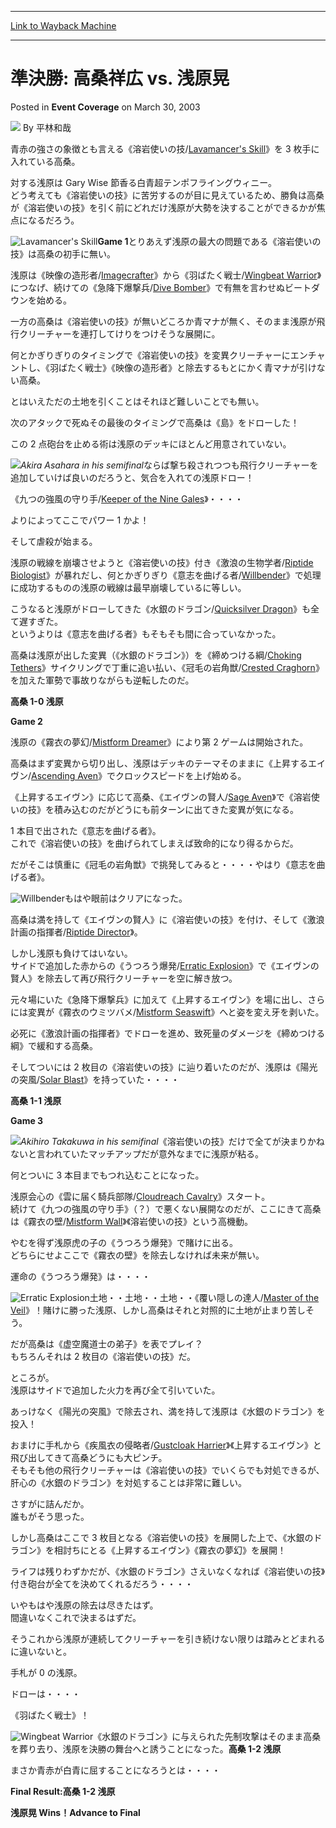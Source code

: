 
---
[Link to Wayback Machine](https://web.archive.org/web/20211014134117/https://magic.wizards.com/en/articles/archive/event-coverage/%E6%BA%96%E6%B1%BA%E5%8B%9D-%E9%AB%98%E6%A1%91%E7%A5%A5%E5%BA%83-vs-%E6%B5%85%E5%8E%9F%E6%99%83-2003-03-30)

[_metadata_:author]:- "平林和哉"
[_metadata_:description]:- "青赤の強さの象徴とも言える《溶岩使いの技/Lavamancer's Skill》を 3 枚手に入れている高桑。対する浅原は Gary Wise 節香る白青超テンポフライングウィニー。 どう考えても《溶岩使いの技》に苦労するのが目に見えているため、勝負は高桑が《溶岩使いの技》を引く前にどれだけ浅原が大勢を決することができるかが焦点になるだろう。Game 1とりあえず浅原の最大の問題である《溶岩使いの技》は高桑の初手に無い。浅原は《映像の造形者/Imagecrafter》から《羽ばたく戦士/Wingbeat Warrior》につなげ、続けての《急降下爆撃兵/Dive"
[_metadata_:generator]:- "Drupal 7 (http://drupal.org)"
[_metadata_:node]:- "777446"
[_metadata_:publish_date]:- "2003-03-30"
[_metadata_:source]:- "div-main-content"
[_metadata_:title]:- "準決勝: 高桑祥広 vs. 浅原晃"
[_metadata_:wayback_capture_timestamp]:- "2021-10-14 13:41:17"
[_metadata_:wayback_raw_url]:- "https://web.archive.org/web/20211014134117id_/https://magic.wizards.com/en/articles/archive/event-coverage/%E6%BA%96%E6%B1%BA%E5%8B%9D-%E9%AB%98%E6%A1%91%E7%A5%A5%E5%BA%83-vs-%E6%B5%85%E5%8E%9F%E6%99%83-2003-03-30"
[_metadata_:wayback_url]:- "https://magic.wizards.com/en/articles/archive/event-coverage/%E6%BA%96%E6%B1%BA%E5%8B%9D-%E9%AB%98%E6%A1%91%E7%A5%A5%E5%BA%83-vs-%E6%B5%85%E5%8E%9F%E6%99%83-2003-03-30"
---


準決勝: 高桑祥広 vs. 浅原晃
=================



 Posted in **Event Coverage**
 on March 30, 2003 






![](https://media.magic.wizards.com/styles/auth_small/public/generic-avatar-150_142.png)
By 平林和哉











青赤の強さの象徴とも言える《溶岩使いの技/[Lavamancer's Skill](https://gatherer.wizards.com/Pages/Card/Details.aspx?name=Lavamancer%27s+Skill)》を 3 枚手に入れている高桑。

対する浅原は Gary Wise 節香る白青超テンポフライングウィニー。  
 どう考えても《溶岩使いの技》に苦労するのが目に見えているため、勝負は高桑が《溶岩使いの技》を引く前にどれだけ浅原が大勢を決することができるかが焦点になるだろう。

![Lavamancer's Skill](http://gatherer.wizards.com/Handlers/Image.ashx?type=card&name=Lavamancer%27s+Skill)**Game 1**とりあえず浅原の最大の問題である《溶岩使いの技》は高桑の初手に無い。

浅原は《映像の造形者/[Imagecrafter](https://gatherer.wizards.com/Pages/Card/Details.aspx?name=Imagecrafter)》から《羽ばたく戦士/[Wingbeat Warrior](https://gatherer.wizards.com/Pages/Card/Details.aspx?name=Wingbeat+Warrior)》につなげ、続けての《急降下爆撃兵/[Dive Bomber](https://gatherer.wizards.com/Pages/Card/Details.aspx?name=Dive+Bomber)》で有無を言わせぬビートダウンを始める。

一方の高桑は《溶岩使いの技》が無いどころか青マナが無く、そのまま浅原が飛行クリーチャーを連打してけりをつけそうな展開に。

何とかぎりぎりのタイミングで《溶岩使いの技》を変異クリーチャーにエンチャントし、《羽ばたく戦士》《映像の造形者》と除去するもとにかく青マナが引けない高桑。

とはいえただの土地を引くことはそれほど難しいことでも無い。

次のアタックで死ぬその最後のタイミングで高桑は《島》をドローした！

この 2 点砲台を止める術は浅原のデッキにほとんど用意されていない。

![](https://media.magic.wizards.com/image_legacy_migration/sideboard/images/gpkyo03/a899.jpg)*Akira Asahara in his semifinal*ならば撃ち殺されつつも飛行クリーチャーを追加していけば良いのだろうと、気合を入れての浅原ドロー！

《九つの強風の守り手/[Keeper of the Nine Gales](https://gatherer.wizards.com/Pages/Card/Details.aspx?name=Keeper+of+the+Nine+Gales)》・・・・

よりによってここでパワー 1 かよ！

そして虐殺が始まる。

浅原の戦線を崩壊させようと《溶岩使いの技》付き《激浪の生物学者/[Riptide Biologist](https://gatherer.wizards.com/Pages/Card/Details.aspx?name=Riptide+Biologist)》が暴れだし、何とかぎりぎり《意志を曲げる者/[Willbender](https://gatherer.wizards.com/Pages/Card/Details.aspx?name=Willbender)》で処理に成功するものの浅原の戦線は最早崩壊しているに等しい。

こうなると浅原がドローしてきた《水銀のドラゴン/[Quicksilver Dragon](https://gatherer.wizards.com/Pages/Card/Details.aspx?name=Quicksilver+Dragon)》も全て遅すぎた。  
 というよりは《意志を曲げる者》もそもそも間に合っていなかった。

高桑は浅原が出した変異（《水銀のドラゴン》）を《締めつける綱/[Choking Tethers](https://gatherer.wizards.com/Pages/Card/Details.aspx?name=Choking+Tethers)》サイクリングで丁重に追い払い、《冠毛の岩角獣/[Crested Craghorn](https://gatherer.wizards.com/Pages/Card/Details.aspx?name=Crested+Craghorn)》を加えた軍勢で事故りながらも逆転したのだ。

**高桑 1-0 浅原**

**Game 2**

浅原の《霧衣の夢幻/[Mistform Dreamer](https://gatherer.wizards.com/Pages/Card/Details.aspx?name=Mistform+Dreamer)》により第 2 ゲームは開始された。

高桑はまず変異から切り出し、浅原はデッキのテーマそのままに《上昇するエイヴン/[Ascending Aven](https://gatherer.wizards.com/Pages/Card/Details.aspx?name=Ascending+Aven)》でクロックスピードを上げ始める。

《上昇するエイヴン》に応じて高桑、《エイヴンの賢人/[Sage Aven](https://gatherer.wizards.com/Pages/Card/Details.aspx?name=Sage+Aven)》で《溶岩使いの技》を積み込むのだがどうにも前ターンに出てきた変異が気になる。

1 本目で出された《意志を曲げる者》。  
 これで《溶岩使いの技》を曲げられてしまえば致命的になり得るからだ。

だがそこは慎重に《冠毛の岩角獣》で挑発してみると・・・・やはり《意志を曲げる者》。

![Willbender](http://gatherer.wizards.com/Handlers/Image.ashx?type=card&name=Willbender)もはや眼前はクリアになった。

高桑は満を持して《エイヴンの賢人》に《溶岩使いの技》を付け、そして《激浪計画の指揮者/[Riptide Director](https://gatherer.wizards.com/Pages/Card/Details.aspx?name=Riptide+Director)》。

しかし浅原も負けてはいない。  
 サイドで追加した赤からの《うつろう爆発/[Erratic Explosion](https://gatherer.wizards.com/Pages/Card/Details.aspx?name=Erratic+Explosion)》で《エイヴンの賢人》を除去して再び飛行クリーチャーを空に解き放つ。

元々場にいた《急降下爆撃兵》に加えて《上昇するエイヴン》を場に出し、さらには変異が《霧衣のウミツバメ/[Mistform Seaswift](https://gatherer.wizards.com/Pages/Card/Details.aspx?name=Mistform+Seaswift)》へと姿を変え牙を剥いた。

必死に《激浪計画の指揮者》でドローを進め、致死量のダメージを《締めつける綱》で緩和する高桑。

そしてついには 2 枚目の《溶岩使いの技》に辿り着いたのだが、浅原は《陽光の突風/[Solar Blast](https://gatherer.wizards.com/Pages/Card/Details.aspx?name=Solar+Blast)》を持っていた・・・・

**高桑 1-1 浅原**

**Game 3**

![](https://media.magic.wizards.com/image_legacy_migration/sideboard/images/gpkyo03/a898.jpg)*Akihiro Takakuwa in his semifinal*《溶岩使いの技》だけで全てが決まりかねないと言われていたマッチアップだが意外なまでに浅原が粘る。

何とついに 3 本目までもつれ込むことになった。

浅原会心の《雲に届く騎兵部隊/[Cloudreach Cavalry](https://gatherer.wizards.com/Pages/Card/Details.aspx?name=Cloudreach+Cavalry)》スタート。  
 続けて《九つの強風の守り手》（？）で悪くない展開なのだが、ここにきて高桑は《霧衣の壁/[Mistform Wall](https://gatherer.wizards.com/Pages/Card/Details.aspx?name=Mistform+Wall)》《溶岩使いの技》という高機動。

やむを得ず浅原虎の子の《うつろう爆発》で賭けに出る。  
 どちらにせよここで《霧衣の壁》を除去しなければ未来が無い。

運命の《うつろう爆発》は・・・・

![Erratic Explosion](http://gatherer.wizards.com/Handlers/Image.ashx?type=card&name=Erratic+Explosion)土地・・土地・・土地・・《覆い隠しの達人/[Master of the Veil](https://gatherer.wizards.com/Pages/Card/Details.aspx?name=Master+of+the+Veil)》！賭けに勝った浅原、しかし高桑はそれと対照的に土地が止まり苦しそう。

だが高桑は《虚空魔道士の弟子》を表でプレイ？  
 もちろんそれは 2 枚目の《溶岩使いの技》だ。

ところが。  
 浅原はサイドで追加した火力を再び全て引いていた。

あっけなく《陽光の突風》で除去され、満を持して浅原は《水銀のドラゴン》を投入！

おまけに手札から《疾風衣の侵略者/[Gustcloak Harrier](https://gatherer.wizards.com/Pages/Card/Details.aspx?name=Gustcloak+Harrier)》《上昇するエイヴン》と飛び出してきて高桑どうにも大ピンチ。  
 そもそも他の飛行クリーチャーは《溶岩使いの技》でいくらでも対処できるが、肝心の《水銀のドラゴン》を対処することは非常に難しい。

さすがに詰んだか。  
 誰もがそう思った。

しかし高桑はここで 3 枚目となる《溶岩使いの技》を展開した上で、《水銀のドラゴン》を相討ちにとる《上昇するエイヴン》《霧衣の夢幻》を展開！

ライフは残りわずかだが、《水銀のドラゴン》さえいなくなれば《溶岩使いの技》付き砲台が全てを決めてくれるだろう・・・・

いやもはや浅原の除去は尽きたはず。  
 間違いなくこれで決まるはずだ。

そうこれから浅原が連続してクリーチャーを引き続けない限りは踏みとどまれるに違いないと。

手札が 0 の浅原。

ドローは・・・・

《羽ばたく戦士》！

![Wingbeat Warrior](http://gatherer.wizards.com/Handlers/Image.ashx?type=card&name=Wingbeat+Warrior)《水銀のドラゴン》に与えられた先制攻撃はそのまま高桑を葬り去り、浅原を決勝の舞台へと誘うことになった。**高桑 1-2 浅原**

まさか青赤が白青に屈することになろうとは・・・・

**Final Result:高桑 1-2 浅原**

**浅原晃 Wins！Advance to Final**







